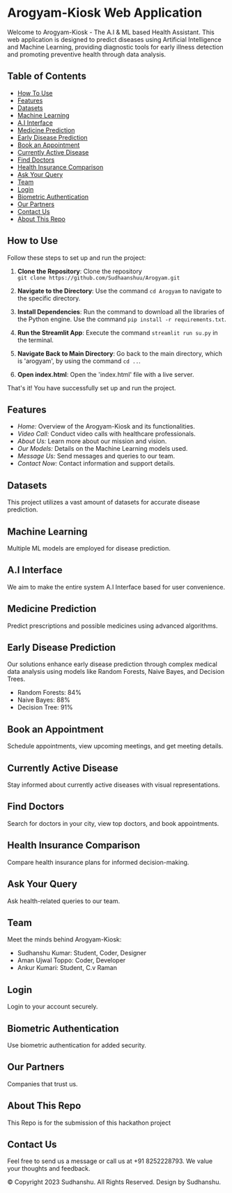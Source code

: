 # Arogyam-Kiosk Web Application

Welcome to Arogyam-Kiosk - The A.I & ML based Health Assistant. This web application is designed to predict diseases using Artificial Intelligence and Machine Learning, providing diagnostic tools for early illness detection and promoting preventive health through data analysis.

## Table of Contents
- [How To Use](#use)
- [Features](#features)
- [Datasets](#datasets)
- [Machine Learning](#machine-learning)
- [A.I Interface](#ai-interface)
- [Medicine Prediction](#medicine-prediction)
- [Early Disease Prediction](#early-disease-prediction)
- [Book an Appointment](#book-an-appointment)
- [Currently Active Disease](#currently-active-disease)
- [Find Doctors](#find-doctors)
- [Health Insurance Comparison](#health-insurance-comparison)
- [Ask Your Query](#ask-your-query)
- [Team](#team)
- [Login](#login)
- [Biometric Authentication](#biometric-authentication)
- [Our Partners](#our-partners)
- [Contact Us](#contact-us)
- [About This Repo](#about-this-repo)


## How to Use

Follow these steps to set up and run the project:

1. **Clone the Repository**: Clone the repository <br>
 `git clone https://github.com/Sudhaanshuu/Arogyam.git`

2. **Navigate to the Directory**: Use the command `cd Arogyam` to navigate to the specific directory.

3. **Install Dependencies**: Run the command to download all the libraries of the Python engine. Use the command `pip install -r requirements.txt`.

4. **Run the Streamlit App**: Execute the command `streamlit run su.py` in the terminal.

5. **Navigate Back to Main Directory**: Go back to the main directory, which is 'arogyam', by using the command `cd ..`.

6. **Open index.html**: Open the 'index.html' file with a live server.

That's it! You have successfully set up and run the project.

## Features
- *Home:* Overview of the Arogyam-Kiosk and its functionalities.
- *Video Call:* Conduct video calls with healthcare professionals.
- *About Us:* Learn more about our mission and vision.
- *Our Models:* Details on the Machine Learning models used.
- *Message Us:* Send messages and queries to our team.
- *Contact Now:* Contact information and support details.

## Datasets
This project utilizes a vast amount of datasets for accurate disease prediction.

## Machine Learning
Multiple ML models are employed for disease prediction.

## A.I Interface
We aim to make the entire system A.I Interface based for user convenience.

## Medicine Prediction
Predict prescriptions and possible medicines using advanced algorithms.

## Early Disease Prediction
Our solutions enhance early disease prediction through complex medical data analysis using models like Random Forests, Naive Bayes, and Decision Trees.

- Random Forests: 84%
- Naive Bayes: 88%
- Decision Tree: 91%

## Book an Appointment
Schedule appointments, view upcoming meetings, and get meeting details.

## Currently Active Disease
Stay informed about currently active diseases with visual representations.

## Find Doctors
Search for doctors in your city, view top doctors, and book appointments.

## Health Insurance Comparison
Compare health insurance plans for informed decision-making.

## Ask Your Query
Ask health-related queries to our team.

## Team
Meet the minds behind Arogyam-Kiosk:

- Sudhanshu Kumar: Student, Coder, Designer
- Aman Ujwal Toppo: Coder, Developer
- Ankur Kumari: Student, C.v Raman

## Login
Login to your account securely.

## Biometric Authentication
Use biometric authentication for added security.

## Our Partners
Companies that trust us.

## About This Repo
This Repo is for the submission of this hackathon project

## Contact Us
Feel free to send us a message or call us at +91 8252228793. We value your thoughts and feedback.

© Copyright 2023 Sudhanshu. All Rights Reserved. Design by Sudhanshu.